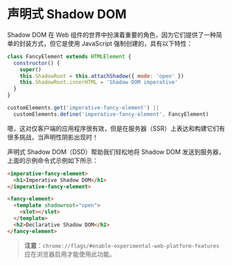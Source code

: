 # 声明式 Shadow DOM

Shadow DOM 在 Web 组件的世界中扮演着重要的角色，因为它们提供了一种简单的封装方式，但它是使用 JavaScript 强制创建的，具有以下特性：

```js
class FancyElement extends HTMLElement {
  constructor() {
    super()
    this.ShadowRoot = this.attachShadow({ mode: 'open' })
    this.ShadowRoot.innerHTML = 'Shadow DOM imperative'
  }
}

customElements.get('imperative-fancy-element') ||
  customElements.define('imperative-fancy-element', FancyElement)
```

嗯，这对仅客户端的应用程序很有效，但是在服务器（SSR）上表达和构建它们有很多挑战，当声明性阴影出现时！

声明式 Shadow DOM（DSD）帮助我们轻松地将 Shadow DOM 发送到服务器，上面的示例命令式示例如下所示：

```html
<imperative-fancy-element>
  <h1>Imperative Shadow DOM</h1>
</imperative-fancy-element>

<fancy-element>
  <template shadowroot="open">
    <slot></slot>
  </template>
  <h2>Declarative Shadow DOM</h2>
</fancy-element>
```

> **注意**：`chrome://flags/#enable-experimental-web-platform-features` 应在浏览器启用才能使用此功能。
